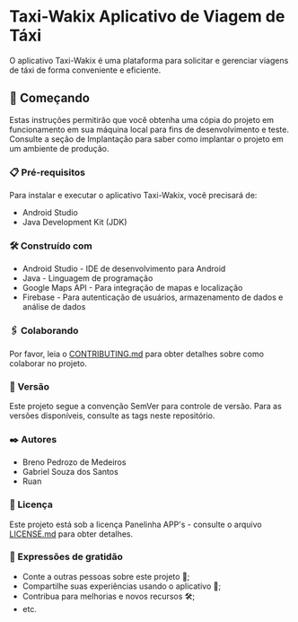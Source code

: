 # Taxi-Wakix Aplicativo de Viagem de Táxi

O aplicativo Taxi-Wakix é uma plataforma para solicitar e gerenciar viagens de táxi de forma conveniente e eficiente.

## 🚀 Começando

Estas instruções permitirão que você obtenha uma cópia do projeto em funcionamento em sua máquina local para fins de desenvolvimento e teste. Consulte a seção de Implantação para saber como implantar o projeto em um ambiente de produção.

### 📋 Pré-requisitos

Para instalar e executar o aplicativo Taxi-Wakix, você precisará de:

- Android Studio
- Java Development Kit (JDK)

### 🛠️ Construído com

- Android Studio - IDE de desenvolvimento para Android
- Java - Linguagem de programação
- Google Maps API - Para integração de mapas e localização
- Firebase - Para autenticação de usuários, armazenamento de dados e análise de dados

### 🖇️ Colaborando

Por favor, leia o [CONTRIBUTING.md](link-para-o-arquivo) para obter detalhes sobre como colaborar no projeto.

### 📌 Versão

Este projeto segue a convenção SemVer para controle de versão. Para as versões disponíveis, consulte as tags neste repositório.

### ✒️ Autores

- Breno Pedrozo de Medeiros
- Gabriel Souza dos Santos
- Ruan

### 📄 Licença

Este projeto está sob a licença Panelinha APP's - consulte o arquivo [LICENSE.md](link-para-o-arquivo) para obter detalhes.

### 🎁 Expressões de gratidão

- Conte a outras pessoas sobre este projeto 📢;
- Compartilhe suas experiências usando o aplicativo 🚕;
- Contribua para melhorias e novos recursos 🛠️;
- etc.
